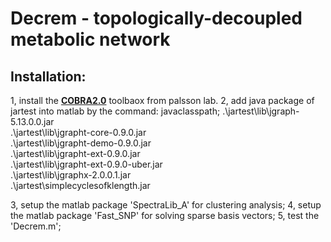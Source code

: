 # Decrem - topologically-decoupled metabolic network
## Installation:
1, install the [**COBRA2.0**](http://systemsbiology.ucsd.edu/Downloads) toolbaox from palsson lab.
2, add java package of jartest into matlab by the command: javaclasspath;
.\jartest\lib\jgraph-5.13.0.0.jar                                                   
.\jartest\lib\jgrapht-core-0.9.0.jar                                                
.\jartest\lib\jgrapht-demo-0.9.0.jar                                                
.\jartest\lib\jgrapht-ext-0.9.0.jar                                                 
.\jartest\lib\jgrapht-ext-0.9.0-uber.jar                                            
.\jartest\lib\jgraphx-2.0.0.1.jar  
.\jartest\simplecyclesofklength.jar 

3, setup the matlab package 'SpectraLib_A' for clustering analysis;
4, setup the matlab package 'Fast_SNP' for solving sparse basis vectors;
5, test the 'Decrem.m';
